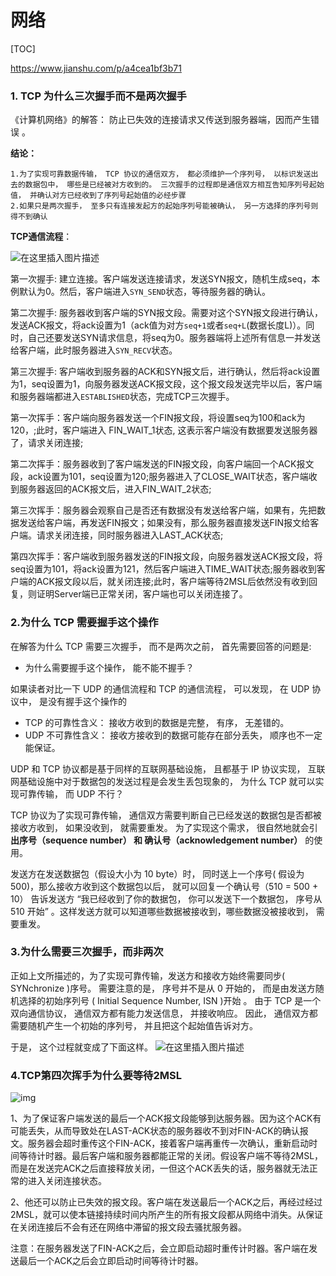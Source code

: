 # 网络

[TOC]

 https://www.jianshu.com/p/a4cea1bf3b71 

### 1. TCP 为什么三次握手而不是两次握手

《计算机网络》的解答： 防止已失效的连接请求又传送到服务器端，因而产生错误 。

**结论：**

```
1.为了实现可靠数据传输， TCP 协议的通信双方， 都必须维护一个序列号， 以标识发送出去的数据包中， 哪些是已经被对方收到的。 三次握手的过程即是通信双方相互告知序列号起始值， 并确认对方已经收到了序列号起始值的必经步骤
2.如果只是两次握手， 至多只有连接发起方的起始序列号能被确认， 另一方选择的序列号则得不到确认
```

**TCP通信流程**：

 ![在这里插入图片描述](https://img-blog.csdn.net/20180208112533496) 

第一次握手: 建立连接。客户端发送连接请求，发送SYN报文，随机生成seq，本例默认为0。然后，客户端进入`SYN_SEND`状态，等待服务器的确认。

第二次握手: 服务器收到客户端的SYN报文段。需要对这个SYN报文段进行确认，发送ACK报文，将ack设置为1（ack值为对方`seq+1`或者`seq+L`(数据长度L)）。同时，自己还要发送SYN请求信息，将seq为0。服务器端将上述所有信息一并发送给客户端，此时服务器进入`SYN_RECV`状态。

第三次握手: 客户端收到服务器的ACK和SYN报文后，进行确认，然后将ack设置为1，seq设置为1，向服务器发送ACK报文段，这个报文段发送完毕以后，客户端和服务器端都进入`ESTABLISHED`状态，完成TCP三次握手。

第一次挥手：客户端向服务器发送一个FIN报文段，将设置seq为100和ack为120，;此时，客户端进入 FIN_WAIT_1状态, 这表示客户端没有数据要发送服务器了，请求关闭连接;

第二次挥手：服务器收到了客户端发送的FIN报文段，向客户端回一个ACK报文段，ack设置为101，seq设置为120;服务器进入了CLOSE_WAIT状态，客户端收到服务器返回的ACK报文后，进入FIN_WAIT_2状态;

第三次挥手：服务器会观察自己是否还有数据没有发送给客户端，如果有，先把数据发送给客户端，再发送FIN报文；如果没有，那么服务器直接发送FIN报文给客户端。请求关闭连接，同时服务器进入LAST_ACK状态;

第四次挥手：客户端收到服务器发送的FIN报文段，向服务器发送ACK报文段，将seq设置为101，将ack设置为121，然后客户端进入TIME_WAIT状态;服务器收到客户端的ACK报文段以后，就关闭连接;此时，客户端等待2MSL后依然没有收到回复，则证明Server端已正常关闭，客户端也可以关闭连接了。

### 2.为什么 TCP 需要握手这个操作

在解答为什么 TCP 需要三次握手， 而不是两次之前， 首先需要回答的问题是:

- 为什么需要握手这个操作， 能不能不握手？

如果读者对比一下 UDP 的通信流程和 TCP 的通信流程， 可以发现， 在 UDP 协议中， 是没有握手这个操作的

- TCP 的可靠性含义： 接收方收到的数据是完整， 有序， 无差错的。
- UDP 不可靠性含义： 接收方接收到的数据可能存在部分丢失， 顺序也不一定能保证。

UDP 和 TCP 协议都是基于同样的互联网基础设施， 且都基于 IP 协议实现， 互联网基础设施中对于数据包的发送过程是会发生丢包现象的， 为什么 TCP 就可以实现可靠传输， 而 UDP 不行？

TCP 协议为了实现可靠传输， 通信双方需要判断自己已经发送的数据包是否都被接收方收到， 如果没收到， 就需要重发。 为了实现这个需求， 很自然地就会引**出序号（sequence number） 和 确认号（acknowledgement number）** 的使用。

发送方在发送数据包（假设大小为 10 byte）时， 同时送上一个序号( 假设为 500)，那么接收方收到这个数据包以后， 就可以回复一个确认号（510 = 500 + 10） 告诉发送方 “我已经收到了你的数据包， 你可以发送下一个数据包， 序号从 510 开始” 。这样发送方就可以知道哪些数据被接收到，哪些数据没被接收到， 需要重发。

### 3.为什么需要三次握手，而非两次

正如上文所描述的，为了实现可靠传输，发送方和接收方始终需要同步( SYNchronize )序号。 需要注意的是， 序号并不是从 0 开始的， 而是由发送方随机选择的初始序列号 ( Initial Sequence Number, ISN )开始 。 由于 TCP 是一个双向通信协议， 通信双方都有能力发送信息， 并接收响应。 因此， 通信双方都需要随机产生一个初始的序列号， 并且把这个起始值告诉对方。

于是， 这个过程就变成了下面这样。
 ![在这里插入图片描述](https://img-blog.csdnimg.cn/20191015105219737.png?x-oss-process=image/watermark,type_ZmFuZ3poZW5naGVpdGk,shadow_10,text_aHR0cHM6Ly9ibG9nLmNzZG4ubmV0L2xlbmd4aWFvMTk5Mw==,size_16,color_FFFFFF,t_70) 

### 4.TCP第四次挥手为什么要等待2MSL

 ![img](https://img-blog.csdn.net/20170305155824486?watermark/2/text/aHR0cDovL2Jsb2cuY3Nkbi5uZXQvTEZfMjAxNg==/font/5a6L5L2T/fontsize/400/fill/I0JBQkFCMA==/dissolve/70/gravity/SouthEast) 

1、为了保证客户端发送的最后一个ACK报文段能够到达服务器。因为这个ACK有可能丢失，从而导致处在LAST-ACK状态的服务器收不到对FIN-ACK的确认报文。服务器会超时重传这个FIN-ACK，接着客户端再重传一次确认，重新启动时间等待计时器。最后客户端和服务器都能正常的关闭。假设客户端不等待2MSL，而是在发送完ACK之后直接释放关闭，一但这个ACK丢失的话，服务器就无法正常的进入关闭连接状态。

2、他还可以防止已失效的报文段。客户端在发送最后一个ACK之后，再经过经过2MSL，就可以使本链接持续时间内所产生的所有报文段都从网络中消失。从保证在关闭连接后不会有还在网络中滞留的报文段去骚扰服务器。

注意：在服务器发送了FIN-ACK之后，会立即启动超时重传计时器。客户端在发送最后一个ACK之后会立即启动时间等待计时器。